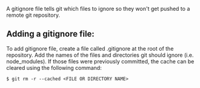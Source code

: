  A gitignore file tells git which files to ignore so they won't get pushed to a remote git repository.
 
 ## Adding a gitignore file:
 To add  gitignore file, create a file called .gitignore at the root of the repository. Add the names of the files and directories git should ignore (i.e. node_modules).
 If those files were previously committed, the cache can be cleared using the following command:

    $ git rm -r --cached <FILE OR DIRECTORY NAME>

    

